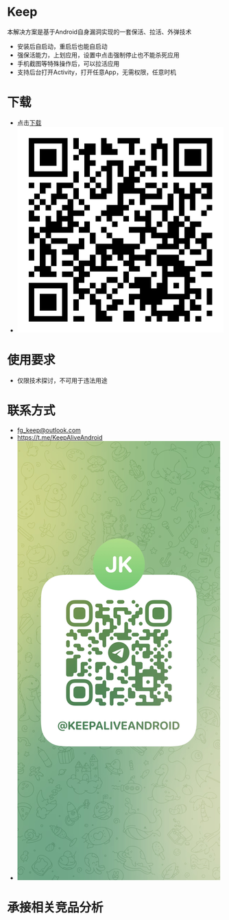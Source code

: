 # Keep
本解决方案是基于Android自身漏洞实现的一套保活、拉活、外弹技术

+ 安装后自启动，重启后也能自启动
+ 强保活能力，上划应用，设置中点击强制停止也不能杀死应用
+ 手机截图等特殊操作后，可以拉活应用
+ 支持后台打开Activity，打开任意App，无需权限，任意时机

# 下载
+ 点击[下载](./Keep.apk)
+ ![](./keep.png)

# 使用要求
+ 仅限技术探讨，不可用于违法用途


# 联系方式
+ fg_keep@outlook.com
+ https://t.me/KeepAliveAndroid
+ ![](./t_me-KeepAliveAndroid.jpg)

# 承接相关竞品分析